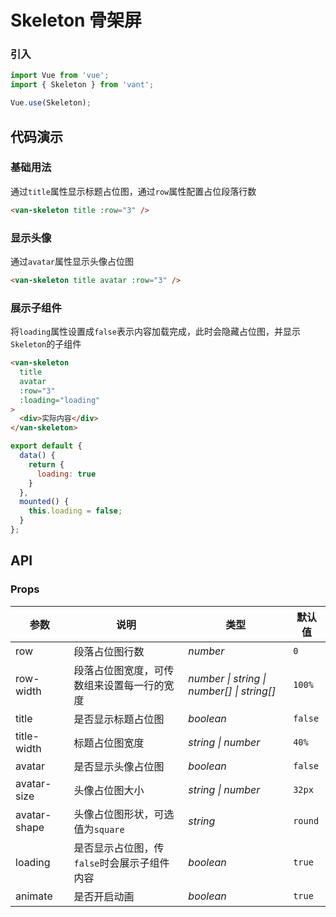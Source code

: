 # Skeleton 骨架屏

### 引入

``` javascript
import Vue from 'vue';
import { Skeleton } from 'vant';

Vue.use(Skeleton);
```

## 代码演示

### 基础用法

通过`title`属性显示标题占位图，通过`row`属性配置占位段落行数

```html
<van-skeleton title :row="3" />
```

### 显示头像

通过`avatar`属性显示头像占位图

```html
<van-skeleton title avatar :row="3" />
```

### 展示子组件

将`loading`属性设置成`false`表示内容加载完成，此时会隐藏占位图，并显示`Skeleton`的子组件

```html
<van-skeleton
  title
  avatar
  :row="3"
  :loading="loading"
>
  <div>实际内容</div>
</van-skeleton>
```

```js
export default {
  data() {
    return {
      loading: true
    }
  },
  mounted() {
    this.loading = false;
  }
};
```

## API

### Props

| 参数 | 说明 | 类型 | 默认值 |
|------|------|------|------|
| row | 段落占位图行数 | *number* | `0` |
| row-width | 段落占位图宽度，可传数组来设置每一行的宽度 | *number \| string \| number[] \| string[]* | `100%` |
| title | 是否显示标题占位图 | *boolean* | `false` |
| title-width | 标题占位图宽度 | *string \| number* | `40%` |
| avatar | 是否显示头像占位图 | *boolean* | `false` |
| avatar-size | 头像占位图大小 | *string \| number* | `32px` |
| avatar-shape | 头像占位图形状，可选值为`square` | *string* | `round` |
| loading | 是否显示占位图，传`false`时会展示子组件内容 | *boolean* | `true` |
| animate | 是否开启动画 | *boolean* | `true` |
